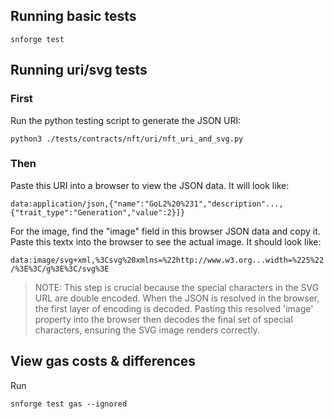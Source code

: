 ## Running basic tests

`snforge test`

## Running uri/svg tests

### First

Run the python testing script to generate the JSON URI:

`python3 ./tests/contracts/nft/uri/nft_uri_and_svg.py`

### Then

Paste this URI into a browser to view the JSON data. It will look like:

`data:application/json,{"name":"GoL2%20%231","description"...,{"trait_type":"Generation","value":2}]}`

For the image, find the "image" field in this browser JSON data and copy it. Paste this textx into the browser to see the actual image. It should look like:

`data:image/svg+xml,%3Csvg%20xmlns=%22http://www.w3.org...width=%225%22/%3E%3C/g%3E%3C/svg%3E`

> NOTE: This step is crucial because the special characters in the SVG URL are double encoded. When the JSON is resolved in the browser, the first layer of encoding is decoded. Pasting this resolved 'image' property into the browser then decodes the final set of special characters, ensuring the SVG image renders correctly.

## View gas costs & differences

Run

`snforge test gas --ignored`
